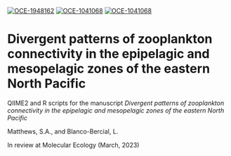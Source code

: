 [![OCE-1948162](https://img.shields.io/badge/NSF-1948162-blue.svg)](https://www.nsf.gov/awardsearch/showAward?AWD_ID=1948162) 
[![OCE-1041068](https://img.shields.io/badge/NSF-1041068-blue.svg)](https://www.nsf.gov/awardsearch/showAward?AWD_ID=1041068)
[![OCE-1041068](https://img.shields.io/badge/NSF-1637632-blue.svg)](https://www.nsf.gov/awardsearch/showAward?AWD_ID=1637632)

# Divergent patterns of zooplankton connectivity in the epipelagic and mesopelagic zones of the eastern North Pacific 
QIIME2 and R scripts for the manuscript <i> Divergent patterns of zooplankton connectivity in the epipelagic and mesopelagic zones of the eastern North Pacific </i>

Matthews, S.A., and Blanco-Bercial, L.

In review at Molecular Ecology (March, 2023)

